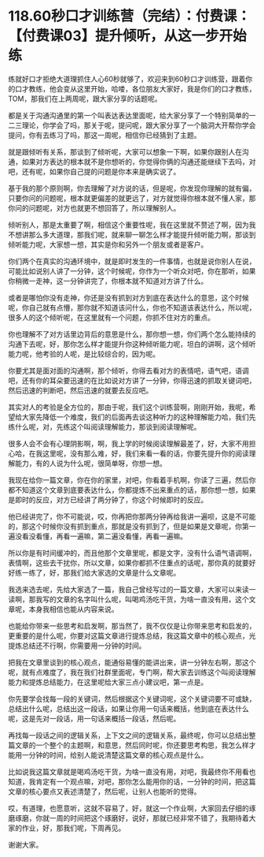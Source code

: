 # 118.60秒口才训练营（完结）：付费课：【付费课03】提升倾听，从这一步开始练

练就好口才拒绝大道理抓住人心60秒就够了，欢迎来到60秒口才训练营，跟着你的口才教练，他会变从这里开始，哈喽，各位朋友大家好，我是你们的口才教练，TOM，那我们在上两周呢，跟大家分享的话题呢。

都是关于沟通沟通里的第一个叫表达表达里面呢，给大家分享了一个特别简单的一二三理论，你学会了吗，那关于呢，提问呢，跟大家分享了一个脑洞大开帮你学会提问，你有去练习了吗，那这一周呢，相信你已经猜到了主题。

就是跟倾听有关系，那谈到了倾听呢，大家可以想象一下啊，如果你跟别人在沟通，如果对方表达的根本就不是你想听的，你觉得你俩的沟通还能继续下去吗，对吧，还有呢，如果你自己提的问题是你本来是确实说了。

基于我的那个原则啊，你去理解了对方说的话，但是呢，你发现你理解的就有偏，只要你问的问题呢，根本就更偏差的就更远了，对方就觉得你根本就不懂人家，那你问的问题呢，对方也就更不想回答了，所以理解别人。

倾听别人，那是太重要了啊，相信这个重要性呢，我在这里就不赘述了啊，因为我不想讲那么多大道理，那我们呢，就来聊一聊怎么样才能提升倾听能力啊，那谈到倾听能力呢，大家想一想，其实是你和另外一个朋友或者是客户。

你们两个在真实的沟通环境中，就是即时发生的一件事情，也就是说你别人在说，可能比如说别人讲了一分钟，这个时候呢，你作为一个听众对吧，你在那听，如果你稍微一走神，这一分钟讲完了，你根本就不知道对方讲了什么。

或者是哪怕你没有走神，你还是没有抓到对方到底在表达什么的意思，这个时候呢，你自己就有点懵，那你就不知道该问什么，你也不知道该表达什么，所以呢，很多人的这个倾听呢，在这里就有一个问题，你抓不住对方的重点。

你也理解不了对方话里边背后的意思是什么，那你想一想，你们两个怎么能持续的沟通下去呢，好，那你怎么样才能提升你这种倾听能力呢，坦白的讲啊，这个倾听能力呢，他考验的人呢，是比较综合的，因为呢。

你要尤其是面对面的沟通啊，那个倾听，你得去看对方的表情吧，语气吧，语调吧，还有你的耳朵要迅速的在比如说对方讲了一分钟，你得迅速的抓取关键词吧，然后迅速的判断吧，然后迅速的就要去反应吧。

其实对人的考验是全方位的，那由于呢，我们这个训练营啊，刚刚开始，我呢，希望给大家先降低一个难度，我们的后面再去谈这种听力的这种理解能力哈，我们先练什么呢，对，先练这个叫阅读理解能力，那谈到阅读理解呢。

很多人会不会有心理阴影啊，啊，我上学的时候阅读理解最差了，好，大家不用担心哈，在我这里呢，没有那么难，好，我们来看一看的话，你要先提升你的阅读理解能力，有的人说为什么呢，很简单呀，你想一想。

我现在给你一篇文章，你在你的家里，对吧，你看着手机啊，你读了三遍，然后你都不知道这个文章到底要表达什么，你都提炼不出来重点的话，那你想一想，如果是即时的反应，对方已经讲了两分钟了，你这个时候即时的反应。

他已经讲完了，你不可能说，哎，你再把你那两分钟再给我讲一遍呗，这是不可能的，那这个时候你没有抓到重点，那就是没有抓到了，但是如果是文章呢，你第一遍没看没看懂，再看一遍嘛，第二遍没看懂，再看一遍嘛。

所以你是有时间缓冲的，而且他那个文章里呢，都是文字，没有什么语气语调啊，表情啊，这些去干扰你，所以文章，如果你都抓不住重点的话呢，那你真的就要好好练一练了，好，那我们给大家选的文章是什么文章呢。

我选来选去呢，先给大家选了一篇，我自己曾经写过的一篇文章，大家可以来读一读啊，那我写的文章的名字叫什么呢，叫喝鸡汤吃干货，为啥一直没有用，这个文章呢，本身我相信也能从内容来说。

也能给你带来一些思考和启发啊，那当然了，我不仅仅是让你带来思考和启发的，更重要的是什么呢，你要对这篇文章进行提炼总结，我这篇文章中的核心观点，光提炼总结还不行啊，你需要用一分钟的时间。

把我在文章里谈到的核心观点，能通俗易懂的能讲出来，讲一分钟左右啊，那这个呢，就有点难度了，我在我们社群里面呢，专门啊，帮大家去训练这个叫阅读理解能力和提炼总结能力，在这里呢给大家三点小建议吧，第一点是。

你先要学会找每一段的关键词，然后根据这个关键词呢，这个关键词要不可或缺，总结出什么呢，总结出这一段话，如果让你用一句话来概括，他到底在表达什么呢，这是先对一段话，用一句话来概括一段话，然后呢。

再找每一段话之间的逻辑关系，上下文之间的逻辑关系，最终呢，你可以总结出整篇文章的一个整个的主题啊，和意思，然后同时呢，你还要思考构思，我怎么样才能用一分钟的时间，给别人能说清楚这篇文章的核心观点是什么。

比如说我这篇文章就是喝鸡汤吃干货，为啥一直没有用，对吧，我最终你不用看也知道，我肯定有一个观点嘛，对吧，那你怎么能用你的话，一分钟的时间，把这篇文章的核心要点又表述清楚了，然后呢，让别人也能听的觉得。

哎，有道理，也愿意听，这就不容易了，好，就这一个作业啊，大家回去仔细的琢磨琢磨，你就一周的时间把这个琢磨好，说好，那就已经非常不错了，我期待着大家的作业，好，那我们呢，下周再见。

谢谢大家。